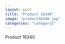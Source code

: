 ```yaml
---
layout: post
title: "Product 16340"
image: "product16340.jpg"
categories: "category1"
---
```

Product 16340
